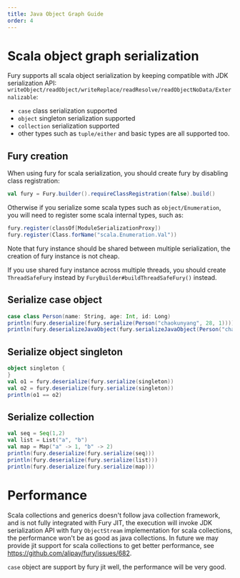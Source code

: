```yaml
---
title: Java Object Graph Guide
order: 4
---
```


# Scala object graph serialization
Fury supports all scala object serialization by keeping compatible with JDK serialization API: `writeObject/readObject/writeReplace/readResolve/readObjectNoData/Externalizable`:
- `case` class serialization supported
- `object` singleton serialization supported
- `collection` serialization supported
- other types such as `tuple/either` and basic types are all supported too.

## Fury creation
When using fury for scala serialization, you should create fury by disabling class registration:
```scala
val fury = Fury.builder().requireClassRegistration(false).build()
```
Otherwise if you serialize some scala types such as `object/Enumeration`, you will need to register some scala internal types, such as:
```scala
fury.register(classOf[ModuleSerializationProxy])
fury.register(Class.forName("scala.Enumeration.Val"))
```
Note that fury instance should be shared between multiple serialization, the creation of fury instance is not cheap.

If you use shared fury instance across multiple threads, you should create `ThreadSafeFury` instead by `FuryBuilder#buildThreadSafeFury()` instead.

## Serialize case object
```scala
case class Person(name: String, age: Int, id: Long)
println(fury.deserialize(fury.serialize(Person("chaokunyang", 28, 1))))
println(fury.deserializeJavaObject(fury.serializeJavaObject(Person("chaokunyang", 28, 1))))
```

## Serialize object singleton
```scala
object singleton {
}
val o1 = fury.deserialize(fury.serialize(singleton))
val o2 = fury.deserialize(fury.serialize(singleton))
println(o1 == o2)
```

## Serialize collection
```scala
val seq = Seq(1,2)
val list = List("a", "b")
val map = Map("a" -> 1, "b" -> 2)
println(fury.deserialize(fury.serialize(seq)))
println(fury.deserialize(fury.serialize(list)))
println(fury.deserialize(fury.serialize(map)))
```

# Performance
Scala collections and generics doesn't follow java collection framework, and is not fully integrated with Fury JIT, 
the execution will invoke JDK serialization API with fury `ObjectStream` implementation for scala collections, 
the performance won't be as good as java collections. In future we may provide jit support for scala collections to
get better performance, see https://github.com/alipay/fury/issues/682.

`case` object are support by fury jit well, the performance will be very good.